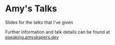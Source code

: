 # Amy's Talks

Slides for the talks that I've given

Further information and talk details can be found at [speaking.amyskapers.dev](https://speaking.amyskapers.dev)